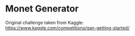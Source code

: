 # Monet Generator

Original challenge taken from Kaggle: https://www.kaggle.com/competitions/gan-getting-started/
